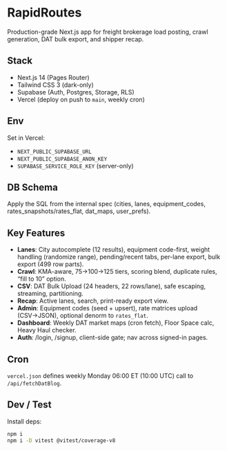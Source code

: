 # RapidRoutes

Production-grade Next.js app for freight brokerage load posting, crawl generation, DAT bulk export, and shipper recap.

## Stack
- Next.js 14 (Pages Router)
- Tailwind CSS 3 (dark-only)
- Supabase (Auth, Postgres, Storage, RLS)
- Vercel (deploy on push to `main`, weekly cron)

## Env
Set in Vercel:
- `NEXT_PUBLIC_SUPABASE_URL`
- `NEXT_PUBLIC_SUPABASE_ANON_KEY`
- `SUPABASE_SERVICE_ROLE_KEY` (server-only)

## DB Schema
Apply the SQL from the internal spec (cities, lanes, equipment_codes, rates_snapshots/rates_flat, dat_maps, user_prefs).

## Key Features
- **Lanes**: City autocomplete (12 results), equipment code-first, weight handling (randomize range), pending/recent tabs, per-lane export, bulk export (499 row parts).
- **Crawl**: KMA-aware, 75→100→125 tiers, scoring blend, duplicate rules, “fill to 10” option.
- **CSV**: DAT Bulk Upload (24 headers, 22 rows/lane), safe escaping, streaming, partitioning.
- **Recap**: Active lanes, search, print-ready export view.
- **Admin**: Equipment codes (seed + upsert), rate matrices upload (CSV→JSON), optional denorm to `rates_flat`.
- **Dashboard**: Weekly DAT market maps (cron fetch), Floor Space calc, Heavy Haul checker.
- **Auth**: /login, /signup, client-side gate; nav across signed-in pages.

## Cron
`vercel.json` defines weekly Monday 06:00 ET (10:00 UTC) call to `/api/fetchDatBlog`.

## Dev / Test
Install deps:
```bash
npm i
npm i -D vitest @vitest/coverage-v8
